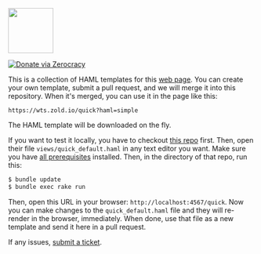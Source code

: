 <img src="http://www.zold.io/logo.svg" width="92px" height="92px"/>

[![Donate via Zerocracy](https://www.0crat.com/contrib-badge/CB28FH2NR.svg)](https://www.0crat.com/contrib/CB28FH2NR)

This is a collection of HAML templates for
this [web page](https://wts.zold.io). You can create your
own template, submit a pull request, and we will merge it into
this repository. When it's merged, you can use it in the page
like this:

```
https://wts.zold.io/quick?haml=simple
```

The HAML template will be downloaded on the fly.

If you want to test it locally, you have to checkout
[this repo](https://github.com/zold-io/wts.zold.io) first. Then, open
their file `views/quick_default.haml` in any text editor you want. Make
sure you have [all prerequisites](https://github.com/zold-io/wts.zold.io#how-to-contribute)
installed. Then, in the directory of that repo, run this:

```bash
$ bundle update
$ bundle exec rake run
```

Then, open this URL in your browser: `http://localhost:4567/quick`.
Now you can make changes to the `quick_default.haml` file and they will
re-render in the browser, immediately. When done, use that file as a new
template and send it here in a pull request.

If any issues, [submit a ticket](https://github.com/zold-io/quick/issues).
